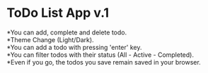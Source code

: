 # ToDo List App v.1 <br/>
  *You can add, complete and delete todo. <br/>
  *Theme Change (Light/Dark). <br/>
  *You can add a todo with pressing 'enter' key. <br/>
  *You can filter todos with their status (All - Active - Completed). <br/>
  *Even if you go, the todos you save remain saved in your browser.
